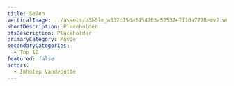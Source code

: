 ```yaml
---
title: Se7en
verticalImage: ../assets/b3b6fe_a832c156a3454763a52537e7f10a7778~mv2.webp
shortDescription: Placeholder
btsDescription: Placeholder
primaryCategory: Movie
secondaryCategories:
  - Top 10
featured: false
actors:
  - Imhotep Vandeputte
---
```

